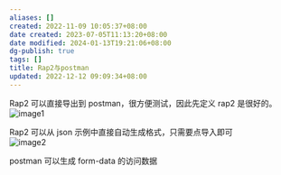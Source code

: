 ```yaml
---
aliases: []
created: 2022-11-09 10:05:37+08:00
date created: 2023-07-05T11:13:20+08:00
date modified: 2024-01-13T19:21:06+08:00
dg-publish: true
tags: []
title: Rap2与postman
updated: 2022-12-12 09:09:34+08:00
---
```


Rap2 可以直接导出到 postman，很方便测试，因此先定义 rap2 是很好的。  
![image1](/img/user/resources/attachments/image1-61.png)

Rap2 可以从 json 示例中直接自动生成格式，只需要点导入即可  
![image2](/img/user/resources/attachments/image2-33.png)

postman 可以生成 form-data 的访问数据